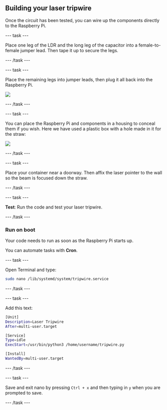 ## Building your laser tripwire

Once the circuit has been tested, you can wire up the components directly to the Raspberry Pi.

--- task ---

Place one leg of the LDR and the long leg of the capacitor into a female-to-female jumper lead. Then tape it up to secure the legs.

--- /task ---

--- task ---

Place the remaining legs into jumper leads, then plug it all back into the Raspberry Pi.

![](images/assembly1.jpg)

--- /task ---

--- task ---

You can place the Raspberry Pi and components in a housing to conceal them if you wish. Here we have used a plastic box with a hole made in it for the straw:

![](images/assembly2.jpg)

--- /task ---

--- task ---

Place your container near a doorway. Then affix the laser pointer to the wall so the beam is focused down the straw.

--- /task ---

--- task ---

**Test**: Run the code and test your laser tripwire.

--- /task ---

### Run on boot

Your code needs to run as soon as the Raspberry Pi starts up. 

You can automate tasks with **Cron**.

--- task ---

Open Terminal and type:

```bash
sudo nano /lib/systemd/system/tripwire.service
```

--- /task ---

--- task ---

Add this text:

```bash
[Unit]
Description=Laser Tripwire
After=multi-user.target

[Service]
Type=idle
ExecStart=/usr/bin/python3 /home/username/tripwire.py

[Install]
WantedBy=multi-user.target
```
--- /task ---

--- task ---

Save and exit nano by pressing `Ctrl + x` and then typing in `y` when you are prompted to save.

--- /task ---